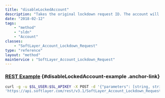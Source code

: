 ```yaml
---
title: "disableLockedAccount"
description: "Takes the original lockdown request ID. The account will be disabled immediately. All hardware will be reclaimed and all accounts permanently disabled. "
date: "2018-02-12"
tags:
    - "method"
    - "sldn"
    - "Account"
classes:
    - "SoftLayer_Account_Lockdown_Request"
type: "reference"
layout: "method"
mainService : "SoftLayer_Account_Lockdown_Request"
---
```


### [REST Example](#disableLockedAccount-example) <a href="/article/rest/"><i class="fas fa-question"></i></a> {#disableLockedAccount-example .anchor-link} 
```bash
curl -g -u $SL_USER:$SL_APIKEY -X POST -d '{"parameters": [string, string]}' \
'https://api.softlayer.com/rest/v3.1/SoftLayer_Account_Lockdown_Request/{SoftLayer_Account_Lockdown_RequestID}/disableLockedAccount'
```
